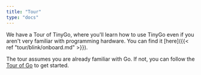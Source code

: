 ```yaml
---
title: "Tour"
type: "docs"
---
```


We have a Tour of TinyGo, where you'll learn how to use TinyGo even if you aren't very familiar with programming hardware. You can find it [here]({{< ref "tour/blink/onboard.md" >}}).

The tour assumes you are already familiar with Go. If not, you can follow the [Tour of Go](https://go.dev/tour/) to get started.

